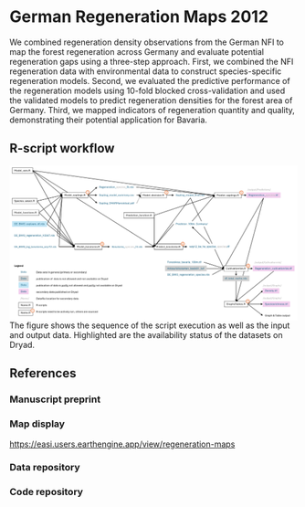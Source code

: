 # German Regeneration Maps 2012
We combined regeneration density observations from the German NFI to map the forest regeneration across Germany and evaluate potential regeneration gaps using a three-step approach.
First, we combined the NFI regeneration data with environmental data to construct species-specific regeneration models.
Second, we evaluated the predictive performance of the regeneration models using 10-fold blocked cross-validation and used the validated models to predict regeneration densities for the forest area of Germany. 
Third, we mapped indicators of regeneration quantity and quality, demonstrating their potential application for Bavaria.

## R-script workflow
<img align="middle" width="750" src="/figure/GermanRegenerationMaps2012_workflow.png">
The figure shows the sequence of the script execution as well as the input and output data. Highlighted are the availability status of the datasets on Dryad.

## References
### Manuscript preprint

### Map display
https://easi.users.earthengine.app/view/regeneration-maps

### Data repository

### Code repository
